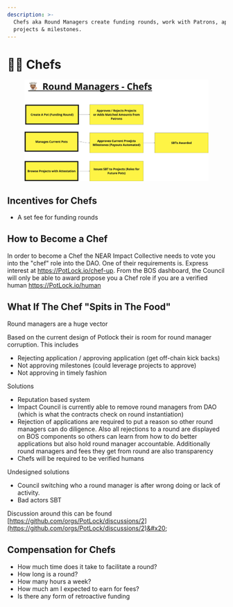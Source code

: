 ```yaml
---
description: >-
  Chefs aka Round Managers create funding rounds, work with Patrons, approve
  projects & milestones.
---
```


# 👨🍳 Chefs



<figure><img src="../.gitbook/assets/image (3).png" alt=""><figcaption></figcaption></figure>

## Incentives for Chefs

* A set fee for funding rounds



## How to Become a Chef

In order to become a Chef the NEAR Impact Collective needs to vote you into the "chef" role into the DAO.  One of their requirements is. Express interest at https://PotLock.io/chef-up. From the BOS dashboard, the Council will only be able to award propose you a Chef  role if you are a verified human [https://PotLock.io/human ](https://potlock.io/human)



## What If The Chef "Spits in The Food"

Round managers are a huge vector&#x20;

Based on the current design of Potlock their is room for round manager corruption. This includes

* Rejecting application / approving application (get off-chain kick backs)
* Not approving milestones (could leverage projects to approve)
* Not approving in timely fashion

Solutions

* Reputation based system
* Impact Council is currently able to remove round managers from DAO (which is what the contracts check on round instantiation)
* Rejection of applications are required to put a reason so other round managers can do diligence. Also all rejections to a round are displayed on BOS components so others can learn from how to do better applications but also hold round manager accountable. Additionally round managers and fees they get from round are also transparency
* Chefs will be required to be verified humans

Undesigned solutions

* Council switching who a round manager is after wrong doing or lack of activity.
* Bad actors SBT

Discussion around this can be found [https://github.com/orgs/PotLock/discussions/2](https://github.com/orgs/PotLock/discussions/2)&#x20;

## Compensation for Chefs

* How much time does it take to facilitate a round?
* How long is a round?&#x20;
* How many hours a week?
* How much am I expected to earn for fees?
* Is there any form of retroactive funding
